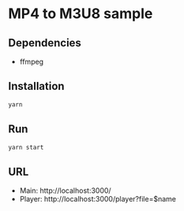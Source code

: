 # MP4 to M3U8 sample

## Dependencies

* ffmpeg

## Installation

```bash
yarn
```

## Run

```bash
yarn start
```

## URL

* Main: http://localhost:3000/
* Player: http://localhost:3000/player?file=$name
